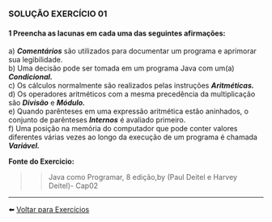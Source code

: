 ### SOLUÇÃO EXERCÍCIO 01

#### 1  Preencha as lacunas em cada uma das seguintes afirmações:

a) ***Comentários*** são utilizados para documentar um programa e aprimorar sua legibilidade.<br>
b) Uma decisão pode ser tomada em um programa Java com um(a) ***Condicional.***<br>
c) Os cálculos normalmente são realizados pelas instruções ***Aritméticas.***<br>
d) Os operadores aritméticos com a mesma precedência da multiplicação são ***Divisão*** e ***Módulo.***<br>
e) Quando parênteses em uma expressão aritmética estão aninhados, o conjunto de parênteses ***Internos*** é avaliado primeiro.<br>
f) Uma posição na memória do computador que pode conter valores diferentes várias vezes ao longo da execução de um programa é
chamada ***Variável.***<br>      
    
  **Fonte do Exercicio:** <br>
  >> Java como Programar, 8 edição,by (Paul Deitel e Harvey Deitel)- Cap02
    
  ______
  
  :arrow_left: [Voltar para Exercícios](https://github.com/Evaldo-comp/C/blob/master/Exerc%C3%ADcios/introdu%C3%A7%C3%A3o.md)
